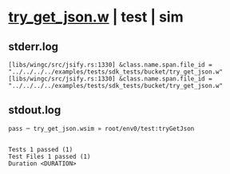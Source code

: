# [try_get_json.w](../../../../../../examples/tests/sdk_tests/bucket/try_get_json.w) | test | sim

## stderr.log
```log
[libs/wingc/src/jsify.rs:1330] &class.name.span.file_id = "../../../../examples/tests/sdk_tests/bucket/try_get_json.w"
[libs/wingc/src/jsify.rs:1330] &class.name.span.file_id = "../../../../examples/tests/sdk_tests/bucket/try_get_json.w"
```

## stdout.log
```log
pass ─ try_get_json.wsim » root/env0/test:tryGetJson
 
 
Tests 1 passed (1)
Test Files 1 passed (1)
Duration <DURATION>
```

